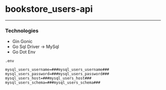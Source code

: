 # bookstore_users-api

---

### Technologies

- Gin Gonic
- Go Sql Driver -> MySql
- Go Dot Env

`.env`
```
mysql_users_username=###mysql_users_username###
mysql_users_password=###mysql_users_password###
mysql_users_host=###mysql_users_host###
mysql_users_schema=###mysql_users_schema###
```
